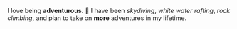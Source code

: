 I love being **adventurous**. 🤠
I have been *skydiving*, *white water rafting*, *rock climbing*, and plan to take on **more** adventures in my lifetime.
